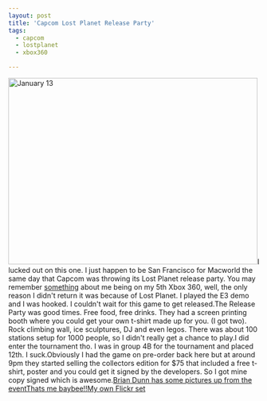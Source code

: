 ```yaml
---
layout: post
title: 'Capcom Lost Planet Release Party'
tags:
  - capcom
  - lostplanet
  - xbox360

---
```


<a href="http://www.flickr.com/photos/jadedhalo/357268757/" title="Photo Sharing"><img src="http://farm1.static.flickr.com/164/357268757_59aa7c232d.jpg" width="500" height="375" alt="January 13" /></a>I lucked out on this one. I just happen to be San Francisco for Macworld the same day that Capcom was throwing its Lost Planet release party. You may remember <a href="http://www.the8thsign.com/2006/10/03/the-tale-of-3-xbox-360s/">something</a> about me being on my 5th Xbox 360, well, the only reason I didn't return it was because of Lost Planet. I played the E3 demo and I was hooked. I couldn't wait for this game to get released.The Release Party was good times. Free food, free drinks. They had a screen printing booth where you could get your own t-shirt made up for you. (I got two). Rock climbing wall, ice sculptures, DJ and even legos. There was about 100 stations setup for 1000 people, so I didn't really get a chance to play.I did enter the tournament tho. I was in group 4B for the tournament and placed 12th. I suck.Obviously I had the game on pre-order back here but at around 9pm they started selling the collectors edition for $75 that included a free t-shirt, poster and you could get it signed by the developers. So I got mine copy signed which is awesome.<a href="http://blog.lostplanetcommunity.com/blogs/brian.php/2007/01/12/launch_event_report">Brian Dunn has some pictures up from the event</a><a href="http://www.flickr.com/photos/46675906@N00/354832879/">Thats me baybee!!</a><a href="http://www.flickr.com/photos/jadedhalo/sets/72157594478754616/detail/">My own Flickr set</a><!-- technorati tags start --><!-- technorati tags end -->
